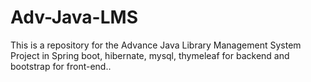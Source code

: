 # Adv-Java-LMS
This is a repository for the Advance Java Library Management System Project in Spring boot, hibernate, mysql, thymeleaf for backend and bootstrap for front-end..  
